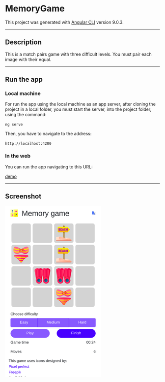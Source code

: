 # MemoryGame

This project was generated with [Angular CLI](https://github.com/angular/angular-cli) version 9.0.3.

---

## Description

This is a match pairs game with three difficult levels. You must pair each image with their equal.

---

## Run the app

### Local machine

For run the app using the local machine as an app server, after cloning the project in a local folder, you must start the server, into the project folder, using the command:

`ng serve`

Then, you have to navigate to the address:

`http://localhost:4200`


### In the web

You can run the app navigating to this URL:

[demo](https://guitxo-angular-memory-game.netlify.app/)

---

## Screenshot

![Memory Game - Screenshot](./screenshot.png "Memory Game - Screenshot")




